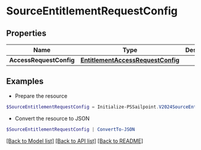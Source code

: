 # SourceEntitlementRequestConfig
## Properties

Name | Type | Description | Notes
------------ | ------------- | ------------- | -------------
**AccessRequestConfig** | [**EntitlementAccessRequestConfig**](EntitlementAccessRequestConfig.md) |  | [optional] 

## Examples

- Prepare the resource
```powershell
$SourceEntitlementRequestConfig = Initialize-PSSailpoint.V2024SourceEntitlementRequestConfig  -AccessRequestConfig null
```

- Convert the resource to JSON
```powershell
$SourceEntitlementRequestConfig | ConvertTo-JSON
```

[[Back to Model list]](../README.md#documentation-for-models) [[Back to API list]](../README.md#documentation-for-api-endpoints) [[Back to README]](../README.md)

